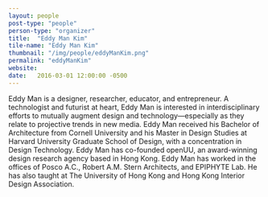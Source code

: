 ```yaml
---
layout: people
post-type: "people"
person-type: "organizer"
title:  "Eddy Man Kim"
tile-name: "Eddy Man Kim"
thumbnail: "/img/people/eddyManKim.png"
permalink: "eddyManKim"
website:
date:   2016-03-01 12:00:00 -0500
---
```


Eddy Man is a designer, researcher, educator, and entrepreneur. A technologist and futurist at heart, Eddy Man is interested in interdisciplinary efforts to mutually augment design and technology—especially as they relate to projective trends in new media. Eddy Man received his Bachelor of Architecture from Cornell University and his Master in Design Studies at Harvard University Graduate School of Design, with a concentration in Design Technology. Eddy Man has co-founded openUU, an award-winning design research agency based in Hong Kong. Eddy Man has worked in the offices of Posco A.C., Robert A.M. Stern Architects, and EPIPHYTE Lab. He has also taught at The University of Hong Kong and Hong Kong Interior Design Association.